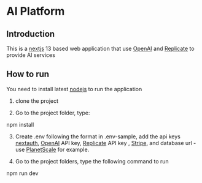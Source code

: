 # AI Platform

## Introduction

This is a [nextjs](https://nextjs.org/) 13 based web application that use [OpenAI](https://openai.com/) and [Replicate](https://replicate.com/) to provide AI services

## How to run

You need to install latest [nodejs](https://nodejs.org/en) to run the application

1. clone the project

2. Go to the project folder, type:

npm install

3. Create .env following the format in .env-sample, add the api keys [nextauth](https://next-auth.js.org/), [OpenAI](https://openai.com/) API key, [Replicate](https://replicate.com/) API key , [Stripe](https://stripe.com/), and database url - use [PlanetScale](https://planetscale.com/) for example.

4. Go to the project folders, type the following command to run

npm run dev

